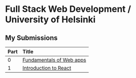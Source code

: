 # Full Stack Web Development / University of Helsinki

## My Submissions

| Part | Title                                                                                     |
| :--- | :---------------------------------------------------------------------------------------- |
| 0    | [Fundamentals of Web apps](https://github.com/DakouriKobri/fullstackopen/tree/main/part0) |
| 1    | [Introduction to React](https://github.com/DakouriKobri/fullstackopen/tree/main/part1)    |
